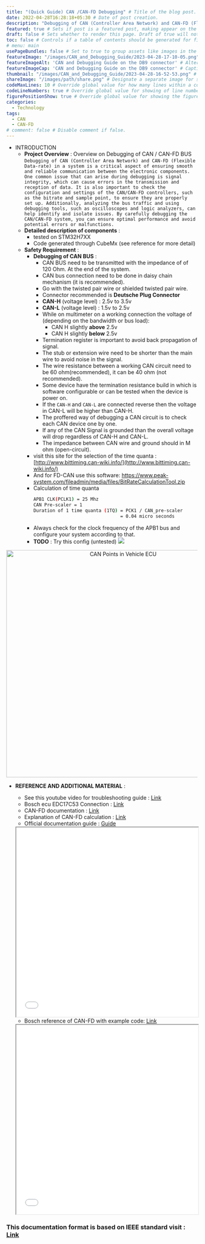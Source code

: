 ```yaml
---
title: "(Quick Guide) CAN /CAN-FD Debugging" # Title of the blog post.
date: 2022-04-28T16:28:18+05:30 # Date of post creation.
description: "Debugging of CAN (Controller Area Network) and CAN-FD (Flexible Data-rate) in a system is a critical aspect of ensuring smooth and reliable communication between the electronic components. One common issue that can arise during debugging is signal integrity, which can cause errors in the transmission and reception of data. It is also important to check the configuration and settings of the CAN/CAN-FD controllers, such as the bitrate and sample point, to ensure they are properly set up. Additionally, analyzing the bus traffic and using debugging tools, such as oscilloscopes and logic analyzers, can help identify and isolate issues. By carefully debugging the CAN/CAN-FD system, you can ensure optimal performance and avoid potential errors or malfunctions." # Description used for search engine.
featured: true # Sets if post is a featured post, making appear on the home page side bar.
draft: false # Sets whether to render this page. Draft of true will not be rendered.
toc: false # Controls if a table of contents should be generated for first-level links automatically.
# menu: main
usePageBundles: false # Set to true to group assets like images in the same folder as this post.
featureImage: "/images/CAN_and_Debugging_Guide/2023-04-28-17-10-05.png" # Sets featured image on blog post.
featureImageAlt: 'CAN and Debugging Guide on the DB9 connector' # Alternative text for featured image.
featureImageCap: 'CAN and Debugging Guide on the DB9 connector' # Caption (optional).
thumbnail: "/images/CAN_and_Debugging_Guide/2023-04-28-16-52-53.png" # Sets thumbnail image appearing inside card on homepage.
shareImage: "/images/path/share.png" # Designate a separate image for social media sharing.
codeMaxLines: 10 # Override global value for how many lines within a code block before auto-collapsing.
codeLineNumbers: true # Override global value for showing of line numbers within code block.
figurePositionShow: true # Override global value for showing the figure label.
categories:
  - Technology
tags:
  - CAN
  - CAN-FD
# comment: false # Disable comment if false.
---
```

* INTRODUCTION
  * **Project Overview** : Overview on Debugging of CAN / CAN-FD BUS  
      `Debugging of CAN (Controller Area Network) and CAN-FD (Flexible Data-rate) in a system is a critical aspect of ensuring smooth and reliable communication between the electronic components. One common issue that can arise during debugging is signal integrity, which can cause errors in the transmission and reception of data. It is also important to check the configuration and settings of the CAN/CAN-FD controllers, such as the bitrate and sample point, to ensure they are properly set up. Additionally, analyzing the bus traffic and using debugging tools, such as oscilloscopes and logic analyzers, can help identify and isolate issues. By carefully debugging the CAN/CAN-FD system, you can ensure optimal performance and avoid potential errors or malfunctions.`
  <!-- * **Project Deliverables or application** : -->
  * **Detailed description of components** :  
    * tested on STM32H7XX
    * Code generated through CubeMx (see reference for more detail)
  * **Safety Requirement** :
    * **Debugging of CAN BUS** :
      * CAN BUS need to be transmitted with the impedance of of 120 Ohm. At the end of the system.
      * CAN bus connection need to be done in daisy chain mechanism (it is recommended).
      * Go with the twisted pair wire or shielded twisted pair wire.
      * Connector recommended is **Deutsche Plug Connector**
      * **CAN-H** (voltage level) : 2.5v to 3.5v
      * **CAN-L** (voltage level) : 1.5v to 2.5v
      * While on multimeter on a working connection the voltage of (depending on the bandwidth or bus load):
        * CAN H slightly **above** 2.5v
        * CAN H slightly **below** 2.5v
      * Termination register is important to avoid back propagation of signal.
      * The stub or extension wire need to be shorter than the main wire to avoid noise in the signal.
      * The wire resistance between a working CAN circuit need to be 60 ohm(recommended), it can be 40 ohm (not recommended).
      * Some device have the termination resistance build in which is software configurable or can be tested when the device is power on.
      * If the `CAN-H` and `CAN-L` are connected reverse then the voltage in CAN-L will be higher than CAN-H.
      * The proffered way of debugging a CAN circuit is to check each CAN device one by one.
      * If any of the CAN Signal is grounded than the overall voltage will drop regardless of CAN-H and CAN-L.
      * The impedance between CAN wire and ground should in M ohm (open-circuit).
    * visit this site for the selection of the time quanta : [http://www.bittiming.can-wiki.info/](http://www.bittiming.can-wiki.info/)
    * And for FD-CAN use this software: https://www.peak-system.com/fileadmin/media/files/BitRateCalculationTool.zip
    * Calculation of time quanta
      ```bash
      APB1 CLK(PCLK1) = 25 Mhz
      CAN Pre-scaler = 1
      Duration of 1 time quanta (1TQ) = PCK1 / CAN_pre-scaler
                                      = 0.04 micro seconds
      ```
    * Always check for the clock frequency of the APB1 bus and configure your system according to that.
    * **TODO** : Try this config (untested) 
       ![](2021-08-27-16-29-51.png)
<p align="center">
<img align="center" width="600" height="600" class="special-img-class" src="/images/CAN_and_Debugging_Guide/2023-04-28-16-34-22.png" alt =" CAN Points in Vehicle ECU" title ="CAN Points in Vehicle ECU" >
</p>

<!-- * PROJECT ORGANIZATION
  * software or hardware tools required
  * Hardware Interfaces or software interface
* SYSTEM ARCHITECTURAL DESIGN (if any)
  * chosen system architecture
  * System Interface Description
  * Discussion of Alternative Designs
* TEST PLAN ( if any)
  * Features to be Tested
  * Features not to be Tested
  * Testing Tools and Environment Setup
* TEST CASES (if any)
  * Case-n :
  * Purpose
  * Inputs
  * Expected Outputs -->
* **REFERENCE AND ADDITIONAL MATERIAL** :  
  * See this youtube video for troubleshooting guide : [Link](https://www.youtube.com/watch?v=ulcKnrPmJqM)  
  * Bosch ecu EDC17C53 Connection : [Link](https://www.evc.de/en/product/bsl/showEcu.asp?title=EDC17C53)   
  * CAN-FD documentation : [Link](can_fd_spec.pdf)  
  * Explanation of CAN-FD calculation : [Link](https://www.fatalerrors.org/a/stm32g474-canfd-use-case-explanation.html)  
  * Official documentation guide : [Guide](/images/CAN_and_Debugging_Guide/slla270.pdf)  
  
  <iframe src="/images/CAN_and_Debugging_Guide/slla270.pdf" width="100%" height="500px"></iframe>

  * Bosch reference of CAN-FD with example code: [Link](/images/CAN_and_Debugging_Guide/can_fd_spec.pdf)  
  <iframe src="/images/CAN_and_Debugging_Guide/can_fd_spec.pdf" width="100%" height="500px"></iframe>


### This documentation format is based on IEEE standard visit : [Link](http://www.cs.loyola.edu/~binkley/482/src/ieee-documentation-template.pdf)  

<!-- **Note** Please follow the general format for the documentation.   -->